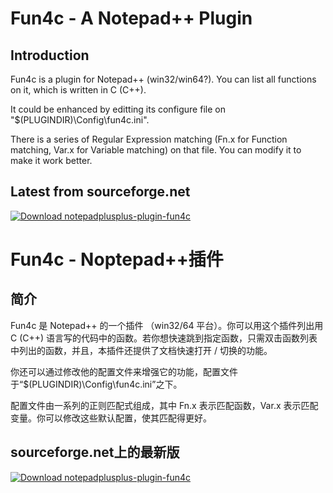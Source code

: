 ﻿# Fun4c - A Notepad++ Plugin #

## Introduction ##

Fun4c is a plugin for Notepad++ (win32/win64?). You can list all functions on it, which is written in C (C++).

It could be enhanced by editting its configure file on "$(PLUGINDIR)\Config\fun4c.ini".

There is a series of Regular Expression matching (Fn.x for Function matching, Var.x for Variable matching) on that file. You can modify it to make it work better.

## Latest from sourceforge.net ##

[![Download notepadplusplus-plugin-fun4c](https://a.fsdn.com/con/app/sf-download-button)](https://sourceforge.net/projects/notepadplusplus-plugin-fun4c/files/latest/download)

# Fun4c - Noptepad++插件 #

## 简介 ##

Fun4c 是 Notepad++ 的一个插件 （win32/64 平台）。你可以用这个插件列出用 C (C++) 语言写的代码中的函数。若你想快速跳到指定函数，只需双击函数列表中列出的函数，并且，本插件还提供了文档快速打开 / 切换的功能。

你还可以通过修改他的配置文件来增强它的功能，配置文件于“$(PLUGINDIR)\Config\fun4c.ini”之下。

配置文件由一系列的正则匹配式组成，其中 Fn.x 表示匹配函数，Var.x 表示匹配变量。你可以修改这些默认配置，使其匹配得更好。

## sourceforge.net上的最新版 ##

[![Download notepadplusplus-plugin-fun4c](https://a.fsdn.com/con/app/sf-download-button)](https://sourceforge.net/projects/notepadplusplus-plugin-fun4c/files/latest/download)

